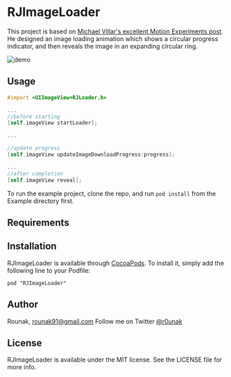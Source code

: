 # RJImageLoader

This project is based on [Michael Villar's excellent Motion Experiments post](http://www.michaelvillar.com/motion). He designed an image loading animation which shows a circular progress indicator, and then reveals the image in an expanding circular ring.

![demo](https://raw.githubusercontent.com/rounak/RJImageLoader/master/out6.gif)

## Usage


```objective-c
#import <UIImageView+RJLoader.h>

...
//before starting
[self.imageView startLoader];

...

//update progress
[self.imageView updateImageDownloadProgress:progress];

...
//after completion
[self.imageView reveal];

```


To run the example project, clone the repo, and run `pod install` from the Example directory first.

## Requirements

## Installation

RJImageLoader is available through [CocoaPods](http://cocoapods.org). To install
it, simply add the following line to your Podfile:

    pod "RJImageLoader"

## Author

Rounak, rounak91@gmail.com
Follow me on Twitter [@r0unak](https://twitter.com/r0unak)

## License

RJImageLoader is available under the MIT license. See the LICENSE file for more info.

